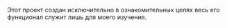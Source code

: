 Этот проект создан исключительно в ознакомительных целях весь его функционал служит лишь для моего изучения.

